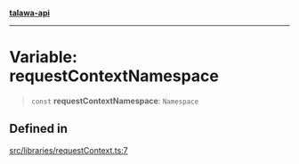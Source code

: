 [**talawa-api**](../../../README.md)

***

# Variable: requestContextNamespace

> `const` **requestContextNamespace**: `Namespace`

## Defined in

[src/libraries/requestContext.ts:7](https://github.com/Suyash878/talawa-api/blob/095e6964ce2a06c1c30d1acf81b6162203f1db91/src/libraries/requestContext.ts#L7)
